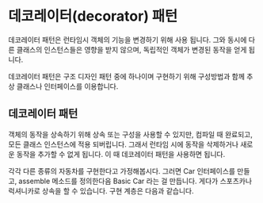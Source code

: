 # 데코레이터(decorator) 패턴

데코레이터 패턴은 런타임시 객체의 기능을 변경하기 위해 사용 됩니다. 그와 동시에 다른 클래스의 인스턴스들은 영향을 받지 않으며, 독립적인 객체가 변경된 동작을 얻게 됩니다. 

데코레이터 패턴은 구조 디자인 패턴 중에 하나이며 구현하기 위해 구성방법과 함께 추상 클래스나 인터페이스를 이용합니다.



## 데코레이터 패턴

객체의 동작을 상속하기 위해 상속 또는 구성을 사용할 수 있지만, 컴파일 때 완료되고, 모든 클래스 인스턴스에 적용 되버립니다. 그래서 런타임 시에 동작을 삭제하거나 새로운 동작을 추가할 수 없게 됩니다. 이 때 데코레이터 패턴을 사용하면 됩니다. 

각각 다른 종류의 자동차를 구현한다고 가정해봅시다. 그러면 Car 인터페이스를 만들고, assemble 메소드를 정의한다음 Basic Car 라는 걸 만듭니다. 게다가 스포츠카나 럭셔니카로 상속을 할 수 있습니다. 구현 계층은 다음과 같습니다.